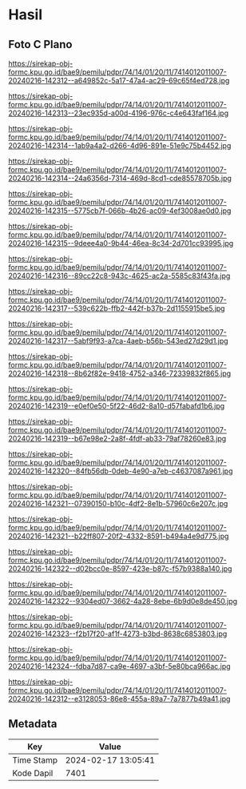 # Hasil

## Foto C Plano

https://sirekap-obj-formc.kpu.go.id/bae9/pemilu/pdpr/74/14/01/20/11/7414012011007-20240216-142312--a649852c-5a17-47a4-ac29-69c65f4ed728.jpg

https://sirekap-obj-formc.kpu.go.id/bae9/pemilu/pdpr/74/14/01/20/11/7414012011007-20240216-142313--23ec935d-a00d-4196-976c-c4e643faf164.jpg

https://sirekap-obj-formc.kpu.go.id/bae9/pemilu/pdpr/74/14/01/20/11/7414012011007-20240216-142314--1ab9a4a2-d266-4d96-891e-51e9c75b4452.jpg

https://sirekap-obj-formc.kpu.go.id/bae9/pemilu/pdpr/74/14/01/20/11/7414012011007-20240216-142314--24a6356d-7314-469d-8cd1-cde85578705b.jpg

https://sirekap-obj-formc.kpu.go.id/bae9/pemilu/pdpr/74/14/01/20/11/7414012011007-20240216-142315--5775cb7f-066b-4b26-ac09-4ef3008ae0d0.jpg

https://sirekap-obj-formc.kpu.go.id/bae9/pemilu/pdpr/74/14/01/20/11/7414012011007-20240216-142315--9deee4a0-9b44-46ea-8c34-2d701cc93995.jpg

https://sirekap-obj-formc.kpu.go.id/bae9/pemilu/pdpr/74/14/01/20/11/7414012011007-20240216-142316--89cc22c8-943c-4625-ac2a-5585c83f43fa.jpg

https://sirekap-obj-formc.kpu.go.id/bae9/pemilu/pdpr/74/14/01/20/11/7414012011007-20240216-142317--539c622b-ffb2-442f-b37b-2d1155915be5.jpg

https://sirekap-obj-formc.kpu.go.id/bae9/pemilu/pdpr/74/14/01/20/11/7414012011007-20240216-142317--5abf9f93-a7ca-4aeb-b56b-543ed27d29d1.jpg

https://sirekap-obj-formc.kpu.go.id/bae9/pemilu/pdpr/74/14/01/20/11/7414012011007-20240216-142318--8b62f82e-9418-4752-a346-72339832f865.jpg

https://sirekap-obj-formc.kpu.go.id/bae9/pemilu/pdpr/74/14/01/20/11/7414012011007-20240216-142319--e0ef0e50-5f22-46d2-8a10-d57fabafd1b6.jpg

https://sirekap-obj-formc.kpu.go.id/bae9/pemilu/pdpr/74/14/01/20/11/7414012011007-20240216-142319--b67e98e2-2a8f-4fdf-ab33-79af78260e83.jpg

https://sirekap-obj-formc.kpu.go.id/bae9/pemilu/pdpr/74/14/01/20/11/7414012011007-20240216-142320--84fb56db-0deb-4e90-a7eb-c4637087a961.jpg

https://sirekap-obj-formc.kpu.go.id/bae9/pemilu/pdpr/74/14/01/20/11/7414012011007-20240216-142321--07390150-b10c-4df2-8e1b-57960c6e207c.jpg

https://sirekap-obj-formc.kpu.go.id/bae9/pemilu/pdpr/74/14/01/20/11/7414012011007-20240216-142321--b22ff807-20f2-4332-8591-b494a4e9d775.jpg

https://sirekap-obj-formc.kpu.go.id/bae9/pemilu/pdpr/74/14/01/20/11/7414012011007-20240216-142322--d02bcc0e-8597-423e-b87c-f57b9388a140.jpg

https://sirekap-obj-formc.kpu.go.id/bae9/pemilu/pdpr/74/14/01/20/11/7414012011007-20240216-142322--9304ed07-3662-4a28-8ebe-6b9d0e8de450.jpg

https://sirekap-obj-formc.kpu.go.id/bae9/pemilu/pdpr/74/14/01/20/11/7414012011007-20240216-142323--f2b17f20-af1f-4273-b3bd-8638c6853803.jpg

https://sirekap-obj-formc.kpu.go.id/bae9/pemilu/pdpr/74/14/01/20/11/7414012011007-20240216-142324--fdba7d87-ca9e-4697-a3bf-5e80bca966ac.jpg

https://sirekap-obj-formc.kpu.go.id/bae9/pemilu/pdpr/74/14/01/20/11/7414012011007-20240216-142312--e3128053-86e8-455a-89a7-7a7877b49a41.jpg


## Metadata

| Key        | Value               |
| ---------- | ------------------- |
| Time Stamp | 2024-02-17 13:05:41 |
| Kode Dapil | 7401                |



